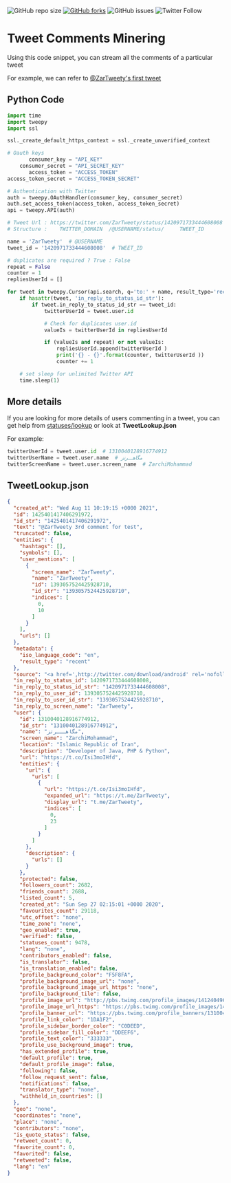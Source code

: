 
![GitHub repo size](https://img.shields.io/github/repo-size/MohammadZarchi/TweetComentsMining)
[![GitHub forks](https://img.shields.io/github/forks/MohammadZarchi/TweetComentsMining.svg)](https://github.com/MohammadZarchi/TweetComentsMining)
![GitHub issues](https://img.shields.io/github/issues/MohammadZarchi/TweetComentsMining)
![Twitter Follow](https://img.shields.io/twitter/follow/ZarchiMohammad?style=social)

# Tweet Comments Minering

Using this code snippet, you can stream all the comments of a particular tweet

For example, we can refer to [@ZarTweety's first tweet](https://twitter.com/ZarTweety/status/1420971733444608008)


## Python Code

```python
import time
import tweepy
import ssl

ssl._create_default_https_context = ssl._create_unverified_context

# Oauth keys
       consumer_key = "API_KEY"
    consumer_secret = "API_SECRET_KEY"
       access_token = "ACCESS_TOKEN"
access_token_secret = "ACCESS_TOKEN_SECRET"

# Authentication with Twitter
auth = tweepy.OAuthHandler(consumer_key, consumer_secret)
auth.set_access_token(access_token, access_token_secret)
api = tweepy.API(auth)

# Tweet Url : https://twitter.com/ZarTweety/status/1420971733444608008
# Structure :    TWITTER_DOMAIN  /@USERNAME/status/     TWEET_ID

name = 'ZarTweety'  # @USERNAME
tweet_id = '1420971733444608008'  # TWEET_ID

# duplicates are required ? True : False
repeat = False
counter = 1
repliesUserId = []

for tweet in tweepy.Cursor(api.search, q='to:' + name, result_type='recent', timeout=9999999).items(100000):
    if hasattr(tweet, 'in_reply_to_status_id_str'):
        if tweet.in_reply_to_status_id_str == tweet_id:
            twitterUserId = tweet.user.id

            # Check for duplicates user.id
            valueIs = twitterUserId in repliesUserId

            if (valueIs and repeat) or not valueIs:
                repliesUserId.append(twitterUserId )
                print('{} - {}'.format(counter, twitterUserId ))
                counter += 1

    # set sleep for unlimited Twitter API
    time.sleep(1)
```

## More details
If you are looking for more details of users commenting in a tweet, you can get help from [statuses/lookup](https://developer.twitter.com/en/docs/twitter-api/v1/tweets/post-and-engage/api-reference/get-statuses-lookup) or look at **TweetLookup.json**

For example:
```python
twitterUserId = tweet.user.id  # 1310040128916774912
twitterUserName = tweet.user.name  # مگاهـــرتز
twitterScreenName = tweet.user.screen_name  # ZarchiMohammad
```
## TweetLookup.json
```json
{
  "created_at": "Wed Aug 11 10:19:15 +0000 2021",
  "id": 1425401417406291972,
  "id_str": "1425401417406291972",
  "text": "@ZarTweety 3rd comment for test",
  "truncated": false,
  "entities": {
    "hashtags": [],
    "symbols": [],
    "user_mentions": [
      {
        "screen_name": "ZarTweety",
        "name": "ZarTweety",
        "id": 1393057524425928710,
        "id_str": "1393057524425928710",
        "indices": [
          0,
          10
        ]
      }
    ],
    "urls": []
  },
  "metadata": {
    "iso_language_code": "en",
    "result_type": "recent"
  },
  "source": "<a href=',http://twitter.com/download/android' rel='nofollow'>Twitter for Android</a>",
  "in_reply_to_status_id": 1420971733444608008,
  "in_reply_to_status_id_str": "1420971733444608008",
  "in_reply_to_user_id": 1393057524425928710,
  "in_reply_to_user_id_str": "1393057524425928710",
  "in_reply_to_screen_name": "ZarTweety",
  "user": {
    "id": 1310040128916774912,
    "id_str": "1310040128916774912",
    "name": "مگاهـــرتز",
    "screen_name": "ZarchiMohammad",
    "location": "Islamic Republic of Iran",
    "description": "Developer of Java, PHP & Python",
    "url": "https://t.co/Isi3moIHfd",
    "entities": {
      "url": {
        "urls": [
          {
            "url": "https://t.co/Isi3moIHfd",
            "expanded_url": "https://t.me/ZarTweety",
            "display_url": "t.me/ZarTweety",
            "indices": [
              0,
              23
            ]
          }
        ]
      },
      "description": {
        "urls": []
      }
    },
    "protected": false,
    "followers_count": 2682,
    "friends_count": 2688,
    "listed_count": 5,
    "created_at": "Sun Sep 27 02:15:01 +0000 2020",
    "favourites_count": 29118,
    "utc_offset": "none",
    "time_zone": "none",
    "geo_enabled": true,
    "verified": false,
    "statuses_count": 9478,
    "lang": "none",
    "contributors_enabled": false,
    "is_translator": false,
    "is_translation_enabled": false,
    "profile_background_color": "F5F8FA",
    "profile_background_image_url": "none",
    "profile_background_image_url_https": "none",
    "profile_background_tile": false,
    "profile_image_url": "http://pbs.twimg.com/profile_images/1412404960319393793/NUfgIauz_normal.jpg",
    "profile_image_url_https": "https://pbs.twimg.com/profile_images/1412404960319393793/NUfgIauz_normal.jpg",
    "profile_banner_url": "https://pbs.twimg.com/profile_banners/1310040128916774912/1620577298",
    "profile_link_color": "1DA1F2",
    "profile_sidebar_border_color": "C0DEED",
    "profile_sidebar_fill_color": "DDEEF6",
    "profile_text_color": "333333",
    "profile_use_background_image": true,
    "has_extended_profile": true,
    "default_profile": true,
    "default_profile_image": false,
    "following": false,
    "follow_request_sent": false,
    "notifications": false,
    "translator_type": "none",
    "withheld_in_countries": []
  },
  "geo": "none",
  "coordinates": "none",
  "place": "none",
  "contributors": "none",
  "is_quote_status": false,
  "retweet_count": 0,
  "favorite_count": 0,
  "favorited": false,
  "retweeted": false,
  "lang": "en"
}
```
